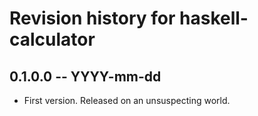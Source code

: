 # Revision history for haskell-calculator

## 0.1.0.0 -- YYYY-mm-dd

* First version. Released on an unsuspecting world.
